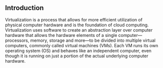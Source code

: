 ## Introduction

Virtualization is a process that allows for more efficient utilization of physical computer hardware and is the foundation of cloud computing. Virtualization uses software to create an abstraction layer over computer hardware that allows the hardware elements of a single computer—processors, memory, storage and more—to be divided into multiple virtual computers, commonly called virtual machines (VMs). Each VM runs its own operating system (OS) and behaves like an independent computer, even though it is running on just a portion of the actual underlying computer hardware.
